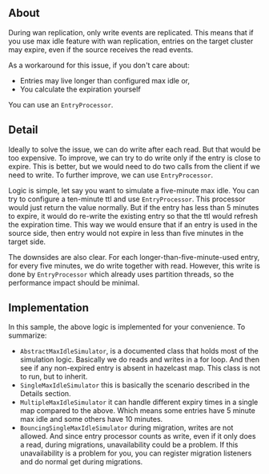 ## About

During wan replication, only write events are replicated. This means
that if you use max idle feature with wan replication, entries on the
target cluster may expire, even if the source receives the read events.

As a workaround for this issue, if you don't care about:

 - Entries may live longer than configured max idle or,
 - You calculate the expiration yourself

You can use an `EntryProcessor`.

## Detail

Ideally to solve the issue, we can do write after each read. But that
would be too expensive. To improve, we can try to do write only if the
entry is close to expire. This is better, but we would need to do two
calls from the client if we need to write. To further improve, we can
use `EntryProcessor`.

Logic is simple, let say you want to simulate a five-minute max idle.
You can try to configure a ten-minute ttl and use `EntryProcessor`. This
processor would just return the value normally. But if the entry has
less than 5 minutes to expire, it would do re-write the existing entry
so that the ttl would refresh the expiration time. This way we would
ensure that if an entry is used in the source side, then entry would not
expire in less than five minutes in the target side.

The downsides are also clear. For each longer-than-five-minute-used
entry, for every five minutes, we do write together with read. However,
this write is done by `EntryProcessor` which already uses partition
threads, so the performance impact should be minimal.

## Implementation

In this sample, the above logic is implemented for your convenience. To
summarize:

- `AbstractMaxIdleSimulator`, is a documented class that holds most of 
  the simulation logic. Basically we do reads and writes in a for loop.
  And then see if any non-expired entry is absent in hazelcast map. This
  class is not to run, but to inherit.
- `SingleMaxIdleSimulator` this is basically the scenario described in
  the Details section.
- `MultipleMaxIdleSimulator` it can handle different expiry times in a
  single map compared to the above. Which means some entries have 5
  minute max idle and some others have 10 minutes.
- `BouncingSingleMaxIdleSimulator` during migration, writes are not
  allowed. And since entry processor counts as write, even if it only
  does a read, during migrations, unavailability could be a problem. If
  this unavailability is a problem for you, you can register migration
  listeners and do normal get during migrations.
